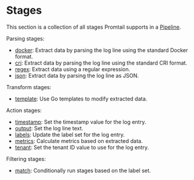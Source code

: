 # Stages

This section is a collection of all stages Promtail supports in a
[Pipeline](../ppipelines.md).

Parsing stages:

  * [docker](./docker.md): Extract data by parsing the log line using the standard Docker format.
  * [cri](./cri.md): Extract data by parsing the log line using the standard CRI format.
  * [regex](./regex.md): Extract data using a regular expression.
  * [json](./json.md): Extract data by parsing the log line as JSON.

Transform stages:

  * [template](./template.md): Use Go templates to modify extracted data.

Action stages:

  * [timestamp](./timestamp.md): Set the timestamp value for the log entry.
  * [output](./output.md): Set the log line text.
  * [labels](./labels.md): Update the label set for the log entry.
  * [metrics](./metrics.md): Calculate metrics based on extracted data.
  * [tenant](./tenant.md): Set the tenant ID value to use for the log entry.

Filtering stages:

  * [match](./match.md): Conditionally run stages based on the label set.

